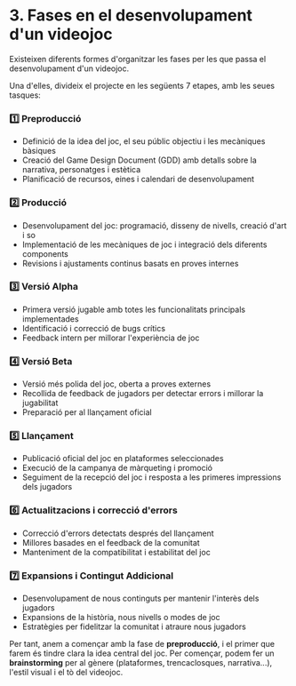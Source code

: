 # 3. Fases en el desenvolupament d'un videojoc

Existeixen diferents formes d'organitzar les fases per les que passa el desenvolupament d'un videojoc. 

Una d'elles, divideix el projecte en les següents 7 etapes, amb les seues tasques:

### 1️⃣ **Preproducció**

- Definició de la idea del joc, el seu públic objectiu i les mecàniques bàsiques
- Creació del Game Design Document (GDD) amb detalls sobre la narrativa, personatges i estètica
- Planificació de recursos, eines i calendari de desenvolupament

### 2️⃣ **Producció**

- Desenvolupament del joc: programació, disseny de nivells, creació d'art i so
- Implementació de les mecàniques de joc i integració dels diferents components
- Revisions i ajustaments continus basats en proves internes

### 3️⃣ **Versió Alpha**

- Primera versió jugable amb totes les funcionalitats principals implementades
- Identificació i correcció de bugs crítics
- Feedback intern per millorar l'experiència de joc

### 4️⃣ **Versió Beta**

- Versió més polida del joc, oberta a proves externes
- Recollida de feedback de jugadors per detectar errors i millorar la jugabilitat
- Preparació per al llançament oficial

### 5️⃣ **Llançament**

- Publicació oficial del joc en plataformes seleccionades
- Execució de la campanya de màrqueting i promoció
- Seguiment de la recepció del joc i resposta a les primeres impressions dels jugadors

### 6️⃣ **Actualitzacions i correcció d'errors**

- Correcció d'errors detectats després del llançament
- Millores basades en el feedback de la comunitat
- Manteniment de la compatibilitat i estabilitat del joc

### 7️⃣ **Expansions i Contingut Addicional**

- Desenvolupament de nous continguts per mantenir l'interès dels jugadors
- Expansions de la història, nous nivells o modes de joc
- Estratègies per fidelitzar la comunitat i atraure nous jugadors

Per tant, anem a començar amb la fase de **preproducció**, i el primer que farem és tindre clara la idea central del joc. Per començar, podem fer un **brainstorming** per al gènere (plataformes, trencaclosques, narrativa...), l'estil visual i el tò del videojoc.

